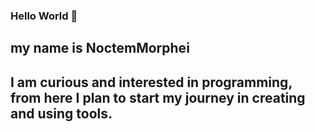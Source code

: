 ### Hello World 👋
## my name is NoctemMorphei
## I am curious and interested in programming, from here I plan to start my journey in creating and using tools.
